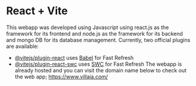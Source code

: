 # React + Vite

This webapp was developed using Javascript using react.js as the framework for its frontend and node.js as the framework for its backend and mongo DB for its database management.
Currently, two official plugins are available:
- [@vitejs/plugin-react](https://github.com/vitejs/vite-plugin-react/blob/main/packages/plugin-react/README.md) uses [Babel](https://babeljs.io/) for Fast Refresh
- [@vitejs/plugin-react-swc](https://github.com/vitejs/vite-plugin-react-swc) uses [SWC](https://swc.rs/) for Fast Refresh
The webapp is already hosted and you can visit the domain name below to check out the web app;
https://www.villaja.com/
